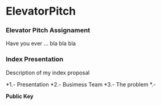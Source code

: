 ElevatorPitch
=============
### Elevator Pitch Assignament
Have you ever ... bla bla bla


### Index Presentation
Description of my index proposal 


*1.- Presentation
*2.- Busimess Team
*3.- The problem
*.- 

**Public Key**
